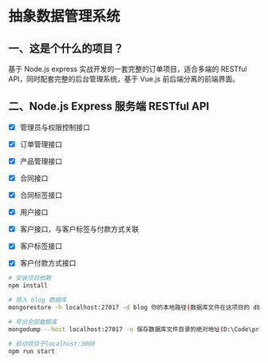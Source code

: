 # 抽象数据管理系统

## 一、这是个什么的项目？

基于 Node.js express 实战开发的一套完整的订单项目，适合多端的 RESTful API，同时配套完整的后台管理系统，基于 Vue.js 前后端分离的前端界面。

## 二、Node.js Express 服务端 RESTful API

- [x] 管理员与权限控制接口
- [x] 订单管理接口
- [x] 产品管理接口
- [x] 合同接口
- [x] 合同标签接口
- [x] 用户接口
- [x] 客户接口，与客户标签与付款方式关联
- [x] 客户标签接口
- [x] 客户付款方式接口


``` bash
# 安装项目依赖
npm install

# 导入 blog 数据库
mongorestore -h localhost:27017 -d blog 你的本地路径(数据库文件在这项目的 db\blog\ 文件夹里)

# 导出全部数据库
mongodump --host localhost:27017 -o 保存数据库文件目录的绝对地址(D:\Code\project\node\cwf-order\db)

# 启动项目于localhost:3000
npm run start








